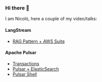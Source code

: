 ### Hi there 👋

I am Nicolò, here a couple of my video/talks:

#### LangStream
- [RAG Pattern + AWS Suite](https://youtu.be/bG6pHbQ2U9I?si=F3ujsMK1B8Z6OAaH)

#### Apache Pulsar
- [Transactions](https://youtu.be/eNaKKui1-cE?si=1KYepiEzw8DUZFUN)
- [Pulsar + ElasticSearch](https://youtu.be/CyZwpvw9F6I?si=mUdtxxHbmO4bOuRh)
- [Pulsar Shell](https://youtu.be/NPP5ZJ1raek?si=xyRSbE4TwOOGllf-)
